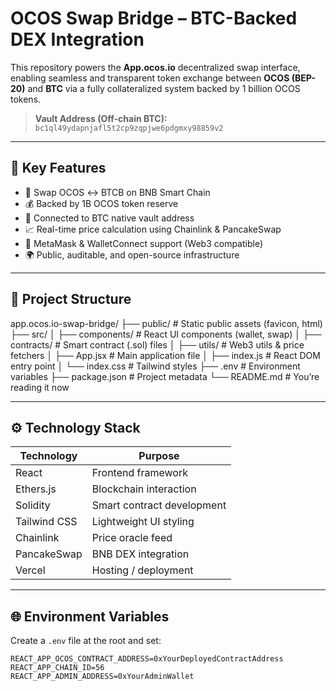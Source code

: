 # OCOS Swap Bridge – BTC-Backed DEX Integration

This repository powers the **App.ocos.io** decentralized swap interface, enabling seamless and transparent token exchange between **OCOS (BEP-20)** and **BTC** via a fully collateralized system backed by 1 billion OCOS tokens.

> **Vault Address (Off-chain BTC):** `bc1ql49ydapnjafl5t2cp9zqpjwe6pdgmxy98859v2`

---

## 🚀 Key Features

- 🔁 Swap OCOS ↔ BTCB on BNB Smart Chain
- 💰 Backed by 1B OCOS token reserve
- 🧩 Connected to BTC native vault address
- 📈 Real-time price calculation using Chainlink & PancakeSwap
- 🦊 MetaMask & WalletConnect support (Web3 compatible)
- 🌍 Public, auditable, and open-source infrastructure

---

## 📁 Project Structure

app.ocos.io-swap-bridge/
├── public/ # Static public assets (favicon, html)
├── src/
│ ├── components/ # React UI components (wallet, swap)
│ ├── contracts/ # Smart contract (.sol) files
│ ├── utils/ # Web3 utils & price fetchers
│ ├── App.jsx # Main application file
│ ├── index.js # React DOM entry point
│ └── index.css # Tailwind styles
├── .env # Environment variables
├── package.json # Project metadata
└── README.md # You’re reading it now


---

## ⚙️ Technology Stack

| Technology    | Purpose                        |
|---------------|--------------------------------|
| React         | Frontend framework             |
| Ethers.js     | Blockchain interaction         |
| Solidity      | Smart contract development     |
| Tailwind CSS  | Lightweight UI styling         |
| Chainlink     | Price oracle feed              |
| PancakeSwap   | BNB DEX integration            |
| Vercel        | Hosting / deployment           |

---

## 🌐 Environment Variables

Create a `.env` file at the root and set:

```env
REACT_APP_OCOS_CONTRACT_ADDRESS=0xYourDeployedContractAddress
REACT_APP_CHAIN_ID=56
REACT_APP_ADMIN_ADDRESS=0xYourAdminWallet
